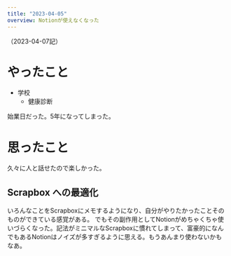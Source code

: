 ```yaml
---
title: "2023-04-05"
overview: Notionが使えなくなった
---
```


（2023-04-07記）

# やったこと

- 学校
  - 健康診断

始業日だった。5年になってしまった。

# 思ったこと

久々に人と話せたので楽しかった。

## Scrapbox への最適化

いろんなことをScrapboxにメモするようになり、自分がやりたかったことそのものができている感覚がある。
でもその副作用としてNotionがめちゃくちゃ使いづらくなった。記法がミニマルなScrapboxに慣れてしまって、富豪的になんでもあるNotionはノイズが多すぎるように思える。もうあんまり使わないかもなあ。
